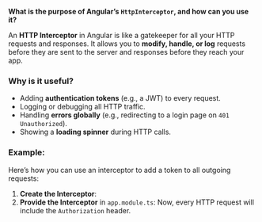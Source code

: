 
**What is the purpose of Angular’s `HttpInterceptor`, and how can you use it?**

An **HTTP Interceptor** in Angular is like a gatekeeper for all your HTTP requests and responses. It allows you to **modify, handle, or log** requests before they are sent to the server and responses before they reach your app.

### Why is it useful?

- Adding **authentication tokens** (e.g., a JWT) to every request.
- Logging or debugging all HTTP traffic.
- Handling **errors globally** (e.g., redirecting to a login page on `401 Unauthorized`).
- Showing a **loading spinner** during HTTP calls.

### Example:

Here’s how you can use an interceptor to add a token to all outgoing requests:

1. **Create the Interceptor**:
	<script>
		import { Injectable } from '@angular/core'; 
		import { HttpInterceptor, HttpRequest, HttpHandler } from '@angular/common/http';
		 
		@Injectable()
		 export class AuthInterceptor implements HttpInterceptor { 
		 intercept(req: HttpRequest<any>, next: HttpHandler) { 
		 const token = 'your-auth-token'; 
		 const clonedRequest = req.clone({ 
		 setHeaders: { Authorization: `Bearer ${token}` },
		  }); 
		  return next.handle(clonedRequest); } }
	</script>
2. **Provide the Interceptor** in `app.module.ts`:
		<script>
		import { HTTP_INTERCEPTORS } from '@angular/common/http';
		 providers: [ 
		 { provide: HTTP_INTERCEPTORS, useClass: AuthInterceptor, multi: true },
		  ],
		</script>
	Now, every HTTP request will include the `Authorization` header.